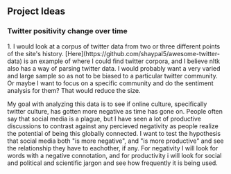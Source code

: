 ## Project Ideas

### Twitter positivity change over time

<p>1. I would look at a corpus of twitter data from two or three different points of the site's history. [Here](https://github.com/shaypal5/awesome-twitter-data) is an example of where I could find twitter corpora, and I believe nltk also has a way of parsing twitter data. I would probably want a very varied and large sample so as not to be biased to a particular twitter community. Or maybe I want to focus on a specific community and do the sentiment analysis for them? That would reduce the size. </p>
<p>My goal with analyzing this data is to see if online culture, specifically twitter culture, has gotten more negative as time has gone on. People often say that social media is a plague, but I have seen a lot of productive discussions to contrast against any percieved negativity as people realize the potential of being this globally connected. I want to test the hypothesis that social media both "is more negative", and "is more productive" and see the relationship they have to eachother, if any. For negativity I will look for words with a negative connotation, and for productivity i will look for social and political and scientific jargon and see how frequently it is being used.</p>
<p></p>
